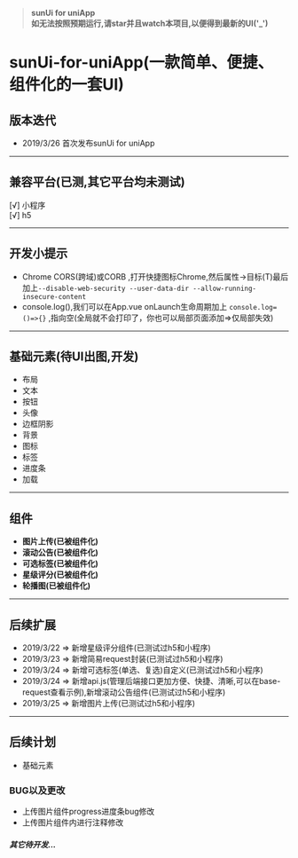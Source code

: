 >**sunUi for uniApp**  
>**如无法按照预期运行,请star并且watch本项目,以便得到最新的UI('_')**   

# sunUi-for-uniApp(一款简单、便捷、组件化的一套UI)

<p style="text-align:center;width:100%;">
	
</p>


## 版本迭代
- 2019/3/26 首次发布sunUi for uniApp
---------------------

## 兼容平台(已测,其它平台均未测试)
[√] 小程序  
[√] h5  

---------------------

## 开发小提示
- Chrome CORS(跨域)或CORB ,打开快捷图标Chrome,然后属性->目标(T)最后加上`--disable-web-security --user-data-dir --allow-running-insecure-content`  
- console.log(),我们可以在App.vue onLaunch生命周期加上 `console.log=()=>{}` ,指向空(全局就不会打印了，你也可以局部页面添加=>仅局部失效)

---------------------

## 基础元素(待UI出图,开发)
- 布局
- 文本
- 按钮
- 头像
- 边框阴影
- 背景
- 图标
- 标签
- 进度条
- 加载
---------------------

## 组件
- **图片上传(已被组件化)**
- **滚动公告(已被组件化)**
- **可选标签(已被组件化)**
- **星级评分(已被组件化)**
- **轮播图(已被组件化)**

---------------------


## 后续扩展
- 2019/3/22 => 新增星级评分组件(已测试过h5和小程序)  
- 2019/3/23 => 新增简易request封装(已测试过h5和小程序)  
- 2019/3/24 => 新增可选标签(单选、复选)自定义(已测试过h5和小程序)  
- 2019/3/24 => 新增api.js(管理后端接口更加方便、快捷、清晰,可以在base-request查看示例),新增滚动公告组件(已测试过h5和小程序)
- 2019/3/25 => 新增图片上传(已测试过h5和小程序)

----------------------

## 后续计划
- 基础元素


### BUG以及更改
- 上传图片组件progress进度条bug修改
- 上传图片组件内进行注释修改


##### *其它待开发...*
